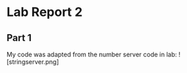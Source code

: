 # Lab Report 2
## Part 1
My code was adapted from the number server code in lab:
![stringserver.png] 
